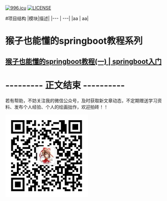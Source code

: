 [![996.icu](https://img.shields.io/badge/link-996.icu-red.svg)](https://996.icu)
[![LICENSE](https://img.shields.io/badge/license-Anti%20996-blue.svg)](https://github.com/996icu/996.ICU/blob/master/LICENSE_CN)

#项目结构
|模块|描述|
|--- | ---|
|aa | aa|

# 猴子也能懂的springboot教程系列

## [猴子也能懂的springboot教程(一) | springboot入门](https://www.jianshu.com/p/1f7749e51d7b)

  
  
    
  
# --------- 正文结束 ----------

若有帮助，不妨关注我的微信公众号，及时获取新文章动态，不定期赠送学习资料、发布个人经验、个人的绘画拙作，欢迎拍砖！！  


![程序员的幻想乡.jpg](https://github.com/stephen-gao/image/blob/master/image/wechat.jpg?raw=true)
